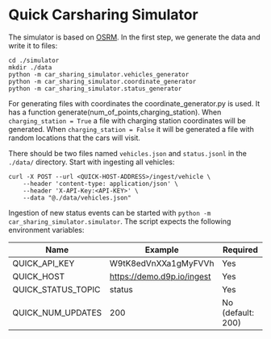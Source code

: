 # Quick Carsharing Simulator

The simulator is based on [OSRM](http://project-osrm.org/). In the first step, we generate the data and write it to
files:

```shell
cd ./simulator
mkdir ./data
python -m car_sharing_simulator.vehicles_generator
python -m car_sharing_simulator.coordinate_generator 
python -m car_sharing_simulator.status_generator
```
For generating files with coordinates the coordinate_generator.py is used. It has a function generate(num_of_points,charging_station).
When ```charging_station = True``` a file with charging station coordinates will be generated.
When ```charging_station = False``` it will be generated a file with random locations that the cars will visit.

There should be two files named `vehicles.json` and `status.jsonl` in the `./data/` directory. Start with
ingesting all vehicles:

```
curl -X POST --url <QUICK-HOST-ADDRESS>/ingest/vehicle \
    --header 'content-type: application/json' \
    --header 'X-API-Key:<API-KEY>' \
    --data "@./data/vehicles.json"
```

Ingestion of new status events can be started with `python -m car_sharing_simulator.simulator`. The script
expects the following environment variables:

| Name               | Example                     | Required          |
|--------------------|-----------------------------|-------------------|
| QUICK_API_KEY      | W9tK8edVnXXa1gMyFVVh        | Yes               |         
| QUICK_HOST         | https://demo.d9p.io/ingest  | Yes               |
| QUICK_STATUS_TOPIC | status                      | Yes               |
| QUICK_NUM_UPDATES  | 200                         | No (default: 200) |





